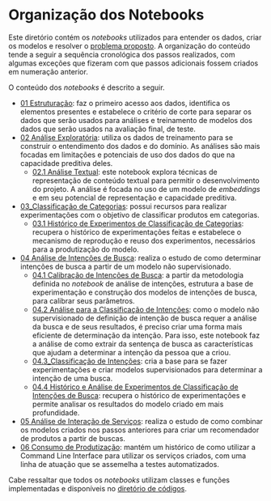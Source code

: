 # Organização dos Notebooks

Este diretório contém os *notebooks* utilizados para entender os dados, criar os modelos e resolver o [problema proposto](../DescricaoAvaliacao.md). A organização do conteúdo tende a seguir a sequência cronológica dos passos realizados, com algumas exceções que fizeram com que passos adicionais fossem criados em numeração anterior.

O conteúdo dos *notebooks* é descrito a seguir.

 - [01 Estruturação](01_Estruturacao.ipynb): faz o primeiro acesso aos dados, identifica os elementos presentes e estabelece o critério de corte para separar os dados que serão usados para análises e treinamento de modelos dos dados que serão usados na avaliação final, de teste.
 - [02 Análise Exploratória](02.0_Analise_Exploratoria.ipynb): utiliza os dados de treinamento para se construir o entendimento dos dados e do domínio. As análises são mais focadas em limitações e potenciais de uso dos dados do que na capacidade preditiva deles.
     - [02.1 Análise Textual](02.1_Analise_Textual.ipynb): este notebook explora técnicas de representação de conteúdo textual para permitir o desenvolvimento do projeto. A análise é focada no uso de um modelo de *embeddings* e em seu  potencial de representação e capacidade preditiva.
 - [03_Classificação de Categorias](03.0_Classificacao_de_Categorias.ipynb): possui recursos para realizar experimentações com o objetivo de classificar produtos em categorias. 
     - [03.1 Histórico de Experimentos de Classificação de Categorias](03.1_Historico_de_Experimentos.ipynb): recupera o histórico de experimentações feitas e estabelece o mecanismo de reprodução e reuso dos experimentos, necessários para a produtização do modelo.
 - [04 Análise de Intenções de Busca](04.0_Analise_de_Intencoes_de_Busca.ipynb): realiza o estudo de como determinar intenções de busca a partir de um modelo não supervisionado.
     - [04.1 Calibração de Intenções de Busca](04.1_Calibracao_Intencoes_de_Busca.ipynb): a partir da metodologia definida no *notebook* de análise de intenções, estrutura a base de experimentação e construção dos modelos de intenções de busca, para calibrar seus parâmetros.
     - [04.2 Análise para a Classificação de Intenções](04.2_Analise_para_Classificacao_de_Intencoes.ipynb): como o modelo não supervisionado de definição de intenção de busca requer a análise da busca e de seus resultados, é preciso criar uma forma mais eficiente de determinação da intenção. Para isso, este notebook faz a análise de como extrair da sentença de busca as características que ajudam a determinar a intenção da pessoa que a criou.
     - [04.3_Classificação de Intenções](04.3_Classificacao_de_Intencoes.ipynb): cria a base para se fazer experimentações e criar modelos supervisionados para determinar a intenção de uma busca.
     - [04.4 Histórico e Análise de Experimentos de Classificação de Intenções de Busca](04.4_Historico_e_Analise_de_Experimentos.ipynb): recupera o histórico de experimentações e permite analisar os resultados do modelo criado em mais profundidade.
 - [05 Análise de Interação de Serviços](05.0_Analise_de_Integracao_de_Servicos.ipynb): realiza o estudo de como combinar os modelos criados nos passos anteriores para criar um recomendador de produtos a partir de buscas.
 - [06 Consumo de Produtização](06_Consumo_Produtizacao.ipynb): mantém um histórico de como utilizar a Command Line Interface para utilizar os serviços criados, com uma linha de atuação que se assemelha a testes automatizados.

Cabe ressaltar que todos os *notebooks* utilizam classes e funções implementadas e disponíveis no [diretório de códigos](../src).